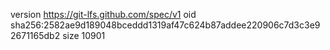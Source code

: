 version https://git-lfs.github.com/spec/v1
oid sha256:2582ae9d189048bceddd1319af47c624b87addee220906c7d3c3e92671165db2
size 10901
